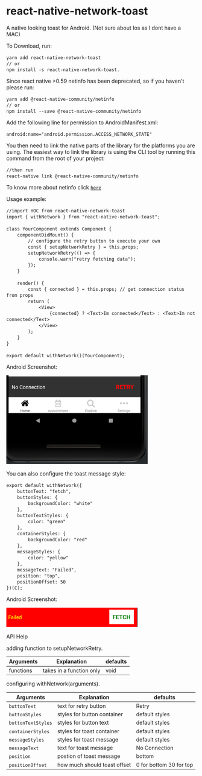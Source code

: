 # react-native-network-toast
A native looking toast for Android. (Not sure about Ios as I dont have a MAC)

To Download, run:

    yarn add react-native-network-toast
    // or
    npm install -s react-native-network-toast.

Since react native >0.59 netinfo has been deprecated, so if you haven't please run:

    yarn add @react-native-community/netinfo
    // or
    npm install --save @react-native-community/netinfo

Add the following line for permission to AndroidManifest.xml: 
    
    android:name="android.permission.ACCESS_NETWORK_STATE"

You then need to link the native parts of the library for the platforms you are using. The easiest way to link the library is using the CLI tool by running this command from the root of your project:

    //then run
    react-native link @react-native-community/netinfo

To know more about netinfo click [`here`](https://github.com/react-native-community/react-native-netinfo)


Usage example: 

    //import HOC from react-native-network-toast
    import { withNetwork } from "react-native-network-toast";

    class YourComponent extends Component {
        componentDidMount() {
            // configure the retry button to execute your own
            const { setupNetworkRetry } = this.props;
            setupNetworkRetry(() => {
                console.warn("retry fetching data");
            });
        }

        render() {
            const { connected } = this.props; // get connection status from props
            return (
                <View>
                    {connected} ? <Text>Im connected</Text> : <Text>Im not connected</Text> 
                </View>
            );
        }
    }

    export default withNetwork()(YourComponent);
                           
Android Screenshot:

![Screenshot](android_screenshot.png)

You can also configure the toast message style:

    export default withNetwork({
        buttonText: "fetch",
        buttonStyles: {
            backgroundColor: "white"
        },
        buttonTextStyles: {
            color: "green"
        },
        containerStyles: {
            backgroundColor: "red"
        },
        messageStyles: {
            color: "yellow"
        },
        messageText: "Failed",
        position: "top",
        positionOffset: 50
    })(C);

Android Screenshot:

![Screenshot](android_screenshot2.png)

API Help

adding function to setupNetworkRetry.

| Arguments | Explanation | defaults |
| --- | --- | --- |
| functions | takes in a function only | void |

configuring withNetwork(arguments).

| Arguments        | Explanation | defaults       |
| -------------    | ----------- | -------------  |
| `buttonText` | text for retry button | Retry          |
| `buttonStyles` | styles for button container | default styles |
| `buttonTextStyles` | styles for button text | default styles |
| `containerStyles` | styles for toast container | default styles |
| `messageStyles` | styles for toast message | default styles |
| `messageText` | text for toast message | No Connection  |
| `position` | postion of toast message | bottom |
| `positionOffset` | how much should toast offset | 0 for bottom 30 for top |





